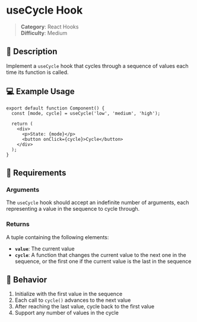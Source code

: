 # useCycle Hook

> **Category**: React Hooks  
> **Difficulty**: Medium

## 📖 Description

Implement a `useCycle` hook that cycles through a sequence of values each time its function is called.

## 💻 Example Usage

```tsx
export default function Component() {
  const [mode, cycle] = useCycle('low', 'medium', 'high');

  return (
    <div>
      <p>State: {mode}</p>
      <button onClick={cycle}>Cycle</button>
    </div>
  );
}
```

## 📝 Requirements

### Arguments
The `useCycle` hook should accept an indefinite number of arguments, each representing a value in the sequence to cycle through.

### Returns
A tuple containing the following elements:

- **`value`**: The current value
- **`cycle`**: A function that changes the current value to the next one in the sequence, or the first one if the current value is the last in the sequence

## 🎯 Behavior

1. Initialize with the first value in the sequence
2. Each call to `cycle()` advances to the next value
3. After reaching the last value, cycle back to the first value
4. Support any number of values in the cycle
